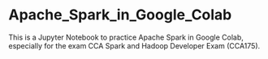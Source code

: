 # Apache_Spark_in_Google_Colab
This is a Jupyter Notebook to practice Apache Spark in Google Colab, especially for the exam CCA Spark and Hadoop Developer Exam (CCA175).



